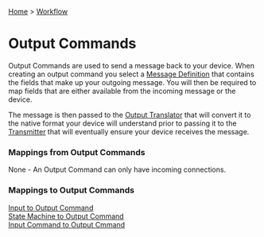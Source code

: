 [Home](../Index.md) > [Workflow](Index.md)

# Output Commands

Output Commands are used to send a message back to your device.  When creating an output command you select a [Message 
Definition](../Messaging/Index.md) that contains the fields that make up your outgoing message.  You will then be required
to map fields that are either available from the incoming message or the device.

The message is then passed to the [Output Translator](../PipelineModules/OutputTranslator.md) that will convert it to the native format your device will understand prior to passing it to the 
[Transmitter](../PipelineModules/Transmitter.md) that will eventually ensure your device receives the message.

### Mappings from Output Commands
None - An Output Command can only have incoming connections.

### Mappings to Output Commands

[Input to Output Command](./Mappings/InputToOutputCommand.md)  
[State Machine to Output Command](./Mappings/StateMachineToOutputCommand.md)  
[Input Command to Output Cmmand](./Mappings/InputCommandToOutputCommand.md)  
